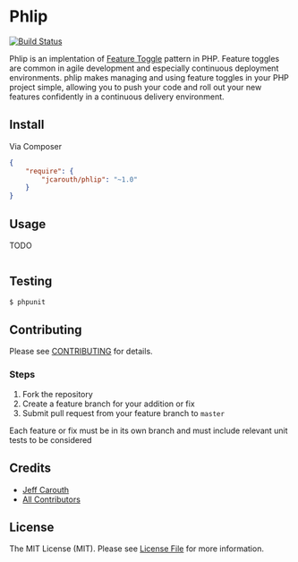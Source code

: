 # Phlip

[![Build Status](https://travis-ci.org/jcarouth/phlip.png?branch=master)](https://travis-ci.org/jcarouth/phlip)

Phlip is an implentation of [Feature Toggle](http://martinfowler.com/bliki/FeatureToggle.html) pattern in PHP. Feature toggles are common in agile development and especially continuous deployment environments. phlip makes managing and using feature toggles in your PHP project simple, allowing you to push your code and roll out your new features confidently in a continuous delivery environment.

## Install

Via Composer

``` json
{
    "require": {
        "jcarouth/phlip": "~1.0"
    }
}
```


## Usage

TODO

``` php
```


## Testing

``` bash
$ phpunit
```


## Contributing

Please see [CONTRIBUTING](https://github.com/jcarouth/phlip/blob/master/CONTRIBUTING.md) for details.

### Steps

1. Fork the repository
2. Create a feature branch for your addition or fix
3. Submit pull request from your feature branch to `master`

Each feature or fix must be in its own branch and must include relevant unit tests to be considered

## Credits

- [Jeff Carouth](https://github.com/jcarouth)
- [All Contributors](https://github.com/jcarouth/phlip/contributors)


## License

The MIT License (MIT). Please see [License File](https://github.com/jcarouth/phlip/blob/master/LICENSE) for more information.
